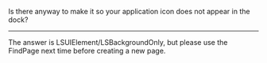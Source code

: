 Is there anyway to make it so your application icon does not appear in the dock?

----
The answer is LSUIElement/LSBackgroundOnly, but please use the FindPage next time before creating a new page.
